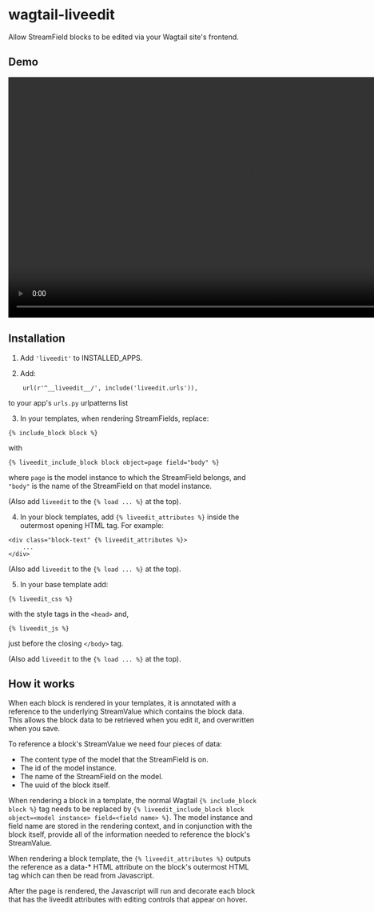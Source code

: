 # wagtail-liveedit

Allow StreamField blocks to be edited via your Wagtail site's frontend.

## Demo

<video src="https://user-images.githubusercontent.com/1122893/144843168-9ac50c50-6596-43bc-a1a6-53861e382ae0.mp4" width="962"></video>

## Installation

1. Add `'liveedit'` to INSTALLED_APPS.

2. Add:

```
    url(r'^__liveedit__/', include('liveedit.urls')),
```
to your app's `urls.py` urlpatterns list

3. In your templates, when rendering StreamFields, replace:

`{% include_block block %}`

with

`{% liveedit_include_block block object=page field="body" %}`

where `page` is the model instance to which the StreamField belongs, and `"body"` is the name of the StreamField on that model instance.

(Also add `liveedit` to the `{% load ... %}` at the top).

4. In your block templates, add `{% liveedit_attributes %}` inside the outermost opening HTML tag. For example:

```
<div class="block-text" {% liveedit_attributes %}>
    ...
</div>
```

(Also add `liveedit` to the `{% load ... %}` at the top).

5. In your base template add:

`{% liveedit_css %}`

with the style tags in the `<head>` and, 

`{% liveedit_js %}`

just before the closing `</body>` tag.

(Also add `liveedit` to the `{% load ... %}` at the top).


## How it works

When each block is rendered in your templates, it is annotated with a reference to the underlying StreamValue which contains the block data. This allows the block data to be retrieved when you edit it, and overwritten when you save.

To reference a block's StreamValue we need four pieces of data:
- The content type of the model that the StreamField is on.
- The id of the model instance.
- The name of the StreamField on the model.
- The uuid of the block itself.

When rendering a block in a template, the normal Wagtail `{% include_block block %}` tag needs to be replaced by `{% liveedit_include_block block object=<model instance> field=<field name> %}`. The model instance and field name are stored in the rendering context, and in conjunction with the block itself, provide all of the information needed to reference the block's StreamValue.

When rendering a block template, the `{% liveedit_attributes %}` outputs the reference as a data-* HTML attribute on the block's outermost HTML tag which can then be read from Javascript.

After the page is rendered, the Javascript will run and decorate each block that has the liveedit attributes with editing controls that appear on hover.
